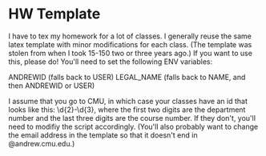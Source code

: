 HW Template
===

I have to tex my homework for a lot of classes. I generally reuse the same latex
template with minor modifications for each class. (The template was stolen from
when I took 15-150 two or three years ago.) If you want to use this, please do!
You'll need to set the following ENV variables:

ANDREWID (falls back to USER)
LEGAL\_NAME (falls back to NAME, and then ANDREWID or USER)

I assume that you go to CMU, in which case your classes have an id that looks
like this: \d{2}-\d{3}, where the first two digits are the department number
and the last three digits are the course number. If they don't, you'll need
to modifiy the script accordingly. (You'll also probably want to change the
email address in the template so that it doesn't end in @andrew.cmu.edu.)
